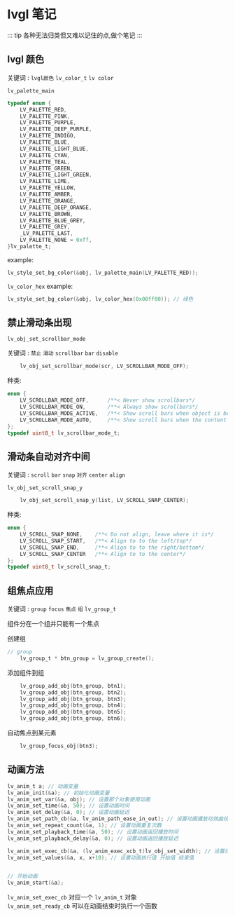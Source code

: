 # lvgl 笔记

::: tip
各种无法归类但又难以记住的点,做个笔记
:::

## lvgl 颜色

关键词 : `lvgl颜色` `lv_color_t` `lv color`

`lv_palette_main`

```c
typedef enum {
    LV_PALETTE_RED,
    LV_PALETTE_PINK,
    LV_PALETTE_PURPLE,
    LV_PALETTE_DEEP_PURPLE,
    LV_PALETTE_INDIGO,
    LV_PALETTE_BLUE,
    LV_PALETTE_LIGHT_BLUE,
    LV_PALETTE_CYAN,
    LV_PALETTE_TEAL,
    LV_PALETTE_GREEN,
    LV_PALETTE_LIGHT_GREEN,
    LV_PALETTE_LIME,
    LV_PALETTE_YELLOW,
    LV_PALETTE_AMBER,
    LV_PALETTE_ORANGE,
    LV_PALETTE_DEEP_ORANGE,
    LV_PALETTE_BROWN,
    LV_PALETTE_BLUE_GREY,
    LV_PALETTE_GREY,
    _LV_PALETTE_LAST,
    LV_PALETTE_NONE = 0xff,
}lv_palette_t;
```

example:

```c
lv_style_set_bg_color(&obj, lv_palette_main(LV_PALETTE_RED));
```

`lv_color_hex`
example:

```c
lv_style_set_bg_color(&obj, lv_color_hex(0x00ff00)); // 绿色
```

## 禁止滑动条出现

`lv_obj_set_scrollbar_mode`

关键词 : `禁止` `滑动` `scrollbar` `bar` `disable`


```c
    lv_obj_set_scrollbar_mode(scr, LV_SCROLLBAR_MODE_OFF);
```
种类:
```c
enum {
    LV_SCROLLBAR_MODE_OFF,      /**< Never show scrollbars*/
    LV_SCROLLBAR_MODE_ON,       /**< Always show scrollbars*/
    LV_SCROLLBAR_MODE_ACTIVE,   /**< Show scroll bars when object is being scrolled*/
    LV_SCROLLBAR_MODE_AUTO,     /**< Show scroll bars when the content is large enough to be scrolled*/
};
typedef uint8_t lv_scrollbar_mode_t;
```

## 滑动条自动对齐中间

关键词 : `scroll` `bar` `snap` `对齐` `center` `align`

`lv_obj_set_scroll_snap_y`

```c
    lv_obj_set_scroll_snap_y(list, LV_SCROLL_SNAP_CENTER);
```
种类:
```c
enum {
    LV_SCROLL_SNAP_NONE,    /**< Do not align, leave where it is*/
    LV_SCROLL_SNAP_START,   /**< Align to to the left/top*/
    LV_SCROLL_SNAP_END,     /**< Align to to the right/bottom*/
    LV_SCROLL_SNAP_CENTER   /**< Align to to the center*/
};
typedef uint8_t lv_scroll_snap_t;
```


## 组焦点应用

关键词 : `group` `focus` `焦点` `组` `lv_group_t`

组件分在一个组并只能有一个焦点

创建组
```c
// group
    lv_group_t * btn_group = lv_group_create();
```

添加组件到组
```c
    lv_group_add_obj(btn_group, btn1);
    lv_group_add_obj(btn_group, btn2);
    lv_group_add_obj(btn_group, btn3);
    lv_group_add_obj(btn_group, btn4);
    lv_group_add_obj(btn_group, btn5);
    lv_group_add_obj(btn_group, btn6);
```

自动焦点到某元素

```c
    lv_group_focus_obj(btn3);
```

## 动画方法

```c
lv_anim_t a; // 动画变量
lv_anim_init(&a); // 初始化动画变量
lv_anim_set_var(&a, obj); // 设置那个对象使用动画
lv_anim_set_time(&a, 50); // 设置动画时间
lv_anim_set_delay(&a, 0); // 设置动画延迟
lv_anim_set_path_cb(&a, lv_anim_path_ease_in_out); // 设置动画播放动效曲线
lv_anim_set_repeat_count(&a, 1); // 设置动画重复次数
lv_anim_set_playback_time(&a, 50); // 设置动画返回播放时间
lv_anim_set_playback_delay(&a, 0); // 设置动画返回播放延迟

lv_anim_set_exec_cb(&a, (lv_anim_exec_xcb_t)lv_obj_set_width); // 设置动画改变对象的参数 可以是x y width height 等
lv_anim_set_values(&a, x, x+10); // 设置动画执行值 开始值 结束值


// 开始动画
lv_anim_start(&a);
```

`lv_anim_set_exec_cb` 对应一个 `lv_anim_t` 对象       
`lv_anim_set_ready_cb` 可以在动画结束时执行一个函数




